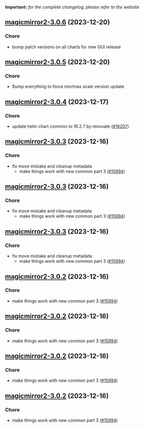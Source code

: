 **Important:**
*for the complete changelog, please refer to the website*




## [magicmirror2-3.0.6](https://github.com/truecharts/charts/compare/magicmirror2-3.0.5...magicmirror2-3.0.6) (2023-12-20)

### Chore

- bump patch versions on all charts for new GUI release
  
  


## [magicmirror2-3.0.5](https://github.com/truecharts/charts/compare/magicmirror2-3.0.4...magicmirror2-3.0.5) (2023-12-20)

### Chore

- Bump everything to force min/max scale version update
  
  


## [magicmirror2-3.0.4](https://github.com/truecharts/charts/compare/magicmirror2-3.0.3...magicmirror2-3.0.4) (2023-12-17)

### Chore

- update helm chart common to 16.2.7 by renovate ([#16207](https://github.com/truecharts/charts/issues/16207))
  
  


## [magicmirror2-3.0.3](https://github.com/truecharts/charts/compare/magicmirror2-2.0.11...magicmirror2-3.0.3) (2023-12-16)

### Chore

- fix move mistake and cleanup metadata
  - make things work with new common part 3 ([#15994](https://github.com/truecharts/charts/issues/15994))
  
  


## [magicmirror2-3.0.3](https://github.com/truecharts/charts/compare/magicmirror2-2.0.11...magicmirror2-3.0.3) (2023-12-16)

### Chore

- fix move mistake and cleanup metadata
  - make things work with new common part 3 ([#15994](https://github.com/truecharts/charts/issues/15994))
  
  


## [magicmirror2-3.0.3](https://github.com/truecharts/charts/compare/magicmirror2-2.0.11...magicmirror2-3.0.3) (2023-12-16)

### Chore

- fix move mistake and cleanup metadata
  - make things work with new common part 3 ([#15994](https://github.com/truecharts/charts/issues/15994))
  
  


## [magicmirror2-3.0.2](https://github.com/truecharts/charts/compare/magicmirror2-2.0.11...magicmirror2-3.0.2) (2023-12-16)

### Chore

- make things work with new common part 3 ([#15994](https://github.com/truecharts/charts/issues/15994))
  
  


## [magicmirror2-3.0.2](https://github.com/truecharts/charts/compare/magicmirror2-2.0.11...magicmirror2-3.0.2) (2023-12-16)

### Chore

- make things work with new common part 3 ([#15994](https://github.com/truecharts/charts/issues/15994))
  
  


## [magicmirror2-3.0.2](https://github.com/truecharts/charts/compare/magicmirror2-2.0.11...magicmirror2-3.0.2) (2023-12-16)

### Chore

- make things work with new common part 3 ([#15994](https://github.com/truecharts/charts/issues/15994))
  
  


## [magicmirror2-3.0.2](https://github.com/truecharts/charts/compare/magicmirror2-2.0.11...magicmirror2-3.0.2) (2023-12-16)

### Chore

- make things work with new common part 3 ([#15994](https://github.com/truecharts/charts/issues/15994))
  
  


